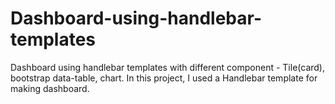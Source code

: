 # Dashboard-using-handlebar-templates
Dashboard using handlebar templates with different component - Tile(card), bootstrap data-table, chart.
In this project, I used a Handlebar template for making dashboard.
